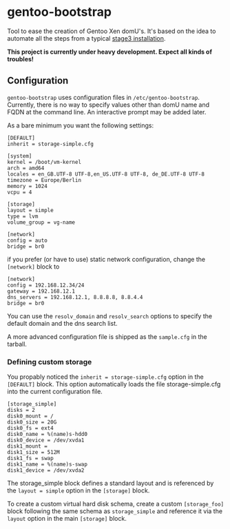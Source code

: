 gentoo-bootstrap
================

Tool to ease the creation of Gentoo Xen domU's. It's based on the idea to automate all the steps from a typical [stage3 installation](http://www.gentoo.org/doc/en/handbook/index.xml).


**This project is currently under heavy development. Expect all kinds of troubles!**



## Configuration

`gentoo-bootstrap` uses configuration files in `/etc/gentoo-bootstrap`. Currently, there is no way to specify values other than domU name and FQDN at the command line. An interactive prompt may be added later.

As a bare minimum you want the following settings:

    [DEFAULT]
    inherit = storage-simple.cfg
    
    [system]
    kernel = /boot/vm-kernel
    arch = amd64
    locales = en_GB.UTF-8 UTF-8,en_US.UTF-8 UTF-8, de_DE.UTF-8 UTF-8
    timezone = Europe/Berlin
    memory = 1024
    vcpu = 4

    [storage]
    layout = simple
    type = lvm
    volume_group = vg-name

    [network]
    config = auto
    bridge = br0

if you prefer (or have to use) static network configuration, change the `[network]` block to 

    [network]
    config = 192.168.12.34/24
    gateway = 192.168.12.1
    dns_servers = 192.168.12.1, 8.8.8.8, 8.8.4.4
    bridge = br0

You can use the `resolv_domain` and `resolv_search` options to specify the default domain and the dns search list.

A more advanced configuration file is shipped as the `sample.cfg` in the tarball.

### Defining custom storage

You propably noticed the `inherit = storage-simple.cfg` option in the `[DEFAULT]` block. This option automatically loads the file storage-simple.cfg into the current configuration file.

    [storage_simple]
    disks = 2
    disk0_mount = /
    disk0_size = 20G
    disk0_fs = ext4
    disk0_name = %(name)s-hdd0
    disk0_device = /dev/xvda1
    disk1_mount =
    disk1_size = 512M
    disk1_fs = swap
    disk1_name = %(name)s-swap
    disk1_device = /dev/xvda2
    
The storage_simple block defines a standard layout and is referenced by the `layout = simple` option in the `[storage]` block.

To create a custom virtual hard disk schema, create a custom `[storage_foo]` block following the same schema as `storage_simple` and reference it via the `layout` option in the main `[storage]` block.